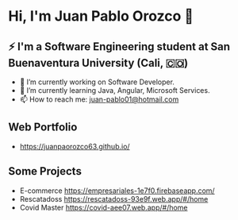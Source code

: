 # Hi, I'm Juan Pablo Orozco 👋
## ⚡ I'm a Software Engineering student at San Buenaventura University (Cali, 🇨🇴)
- 🔭 I’m currently working on Software Developer.
- 🌱 I’m currently learning Java, Angular, Microsoft Services.
- 📫 How to reach me: juan-pablo01@hotmail.com
## Web Portfolio
- https://juanpaorozco63.github.io/
## Some Projects
- E-commerce https://empresariales-1e7f0.firebaseapp.com/
- Rescatadoss https://rescatadoss-93e9f.web.app/#/home
- Covid Master https://covid-aee07.web.app/#/home
